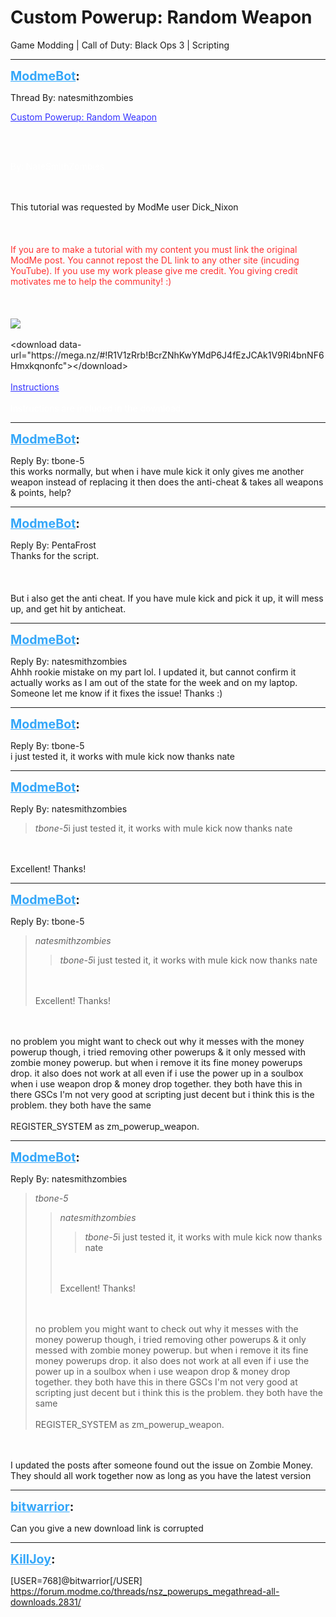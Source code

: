 # Custom Powerup: Random Weapon
Game Modding | Call of Duty: Black Ops 3 | Scripting

---
<strong style="font-size: 1.4em;"><span style="text-decoration: underline;text-decoration-color: #34a7f9;"><span style="color:#34a7f9;">ModmeBot</span></span>:</strong>

<p>Thread By: natesmithzombies<br /><p style="text-align:left;"><span style="color:#3333ff;"><span style="text-decoration: underline">Custom Powerup: Random Weapon</span></span></p><br /><br /><p style="text-align:left;"><span style="color:#ffffff;">By: NateSmithZombies</span></p><br /><br />This tutorial was requested by ModMe user Dick_Nixon<br /><br /><br /><br /><span style="color:#ff3333;">If you are to make a tutorial with my content you must link the original ModMe post. You cannot repost the DL link to any other site (incuding YouTube). If you use my work please give me credit. You giving credit motivates me to help the community! :)</span><br /><br /><br /><br /><span style="color:#ff3333;"><img style="max-width: 500px;" src="https://gyazo.com/2e2278b67916ec24c829cb0745d8b147.png"></span><br /><br />&lt;download data-url=&quot;https://mega.nz/#!R1V1zRrb!BcrZNhKwYMdP6J4fEzJCAk1V9Rl4bnNF6Hmxkqnonfc&quot;&gt;&lt;/download&gt;<br /><br /><span style="color:#3333ff;"><span style="text-decoration: underline">Instructions</span></span><br /><br /><span style="color:#ffffff;">Instructions are included in the download. </span></p>

---
<strong style="font-size: 1.4em;"><span style="text-decoration: underline;text-decoration-color: #34a7f9;"><span style="color:#34a7f9;">ModmeBot</span></span>:</strong>

<p>Reply By: tbone-5<br />this works normally, but when i have mule kick it only gives me another weapon instead of replacing it then does the anti-cheat &amp; takes all weapons &amp; points, help?</p>

---
<strong style="font-size: 1.4em;"><span style="text-decoration: underline;text-decoration-color: #34a7f9;"><span style="color:#34a7f9;">ModmeBot</span></span>:</strong>

<p>Reply By: PentaFrost<br />Thanks for the script.<br /><br /><br /><br />But i also get the anti cheat. If you have mule kick and pick it up, it will mess up, and get hit by anticheat.</p>

---
<strong style="font-size: 1.4em;"><span style="text-decoration: underline;text-decoration-color: #34a7f9;"><span style="color:#34a7f9;">ModmeBot</span></span>:</strong>

<p>Reply By: natesmithzombies<br />Ahhh rookie mistake on my part lol. I updated it, but cannot confirm it actually works as I am out of the state for the week and on my laptop. Someone let me know if it fixes the issue! Thanks :)</p>

---
<strong style="font-size: 1.4em;"><span style="text-decoration: underline;text-decoration-color: #34a7f9;"><span style="color:#34a7f9;">ModmeBot</span></span>:</strong>

<p>Reply By: tbone-5<br />i just tested it, it works with mule kick now thanks nate</p>

---
<strong style="font-size: 1.4em;"><span style="text-decoration: underline;text-decoration-color: #34a7f9;"><span style="color:#34a7f9;">ModmeBot</span></span>:</strong>

<p>Reply By: natesmithzombies<br /><blockquote><em>tbone-5</em>i just tested it, it works with mule kick now thanks nate</blockquote><br /><br />Excellent! Thanks!</p>

---
<strong style="font-size: 1.4em;"><span style="text-decoration: underline;text-decoration-color: #34a7f9;"><span style="color:#34a7f9;">ModmeBot</span></span>:</strong>

<p>Reply By: tbone-5<br /><blockquote><em>natesmithzombies</em><blockquote><em>tbone-5</em>i just tested it, it works with mule kick now thanks nate</blockquote><br /><br />Excellent! Thanks!</blockquote><br /><br />no problem you might want to check out why it messes with the money powerup though, i tried removing other powerups &amp; it only messed with zombie money powerup. but when i remove it its fine money powerups drop. it also does not work at all even if i use the power up in a soulbox when i use weapon drop &amp; money drop together. they both have this in there GSCs I&#39;m not very good at scripting just decent but i think this is the problem. they both have the same <br /><br />REGISTER_SYSTEM as zm_powerup_weapon.</p>

---
<strong style="font-size: 1.4em;"><span style="text-decoration: underline;text-decoration-color: #34a7f9;"><span style="color:#34a7f9;">ModmeBot</span></span>:</strong>

<p>Reply By: natesmithzombies<br /><blockquote><em>tbone-5</em><blockquote><em>natesmithzombies</em><blockquote><em>tbone-5</em>i just tested it, it works with mule kick now thanks nate</blockquote><br /><br />Excellent! Thanks!</blockquote><br /><br />no problem you might want to check out why it messes with the money powerup though, i tried removing other powerups &amp; it only messed with zombie money powerup. but when i remove it its fine money powerups drop. it also does not work at all even if i use the power up in a soulbox when i use weapon drop &amp; money drop together. they both have this in there GSCs I&#39;m not very good at scripting just decent but i think this is the problem. they both have the same <br /><br />REGISTER_SYSTEM as zm_powerup_weapon.</blockquote><br /><br />I updated the posts after someone found out the issue on Zombie Money. They should all work together now as long as you have the latest version</p>

---
<strong style="font-size: 1.4em;"><span style="text-decoration: underline;text-decoration-color: #34a7f9;"><span style="color:#34a7f9;">bitwarrior</span></span>:</strong>

<p>Can you give a new download link is corrupted</p>

---
<strong style="font-size: 1.4em;"><span style="text-decoration: underline;text-decoration-color: #34a7f9;"><span style="color:#34a7f9;">KillJoy</span></span>:</strong>

<p>[USER=768]@bitwarrior[/USER] <a href="https://forum.modme.co/threads/nsz_powerups_megathread-all-downloads.2831/">https://forum.modme.co/threads/nsz_powerups_megathread-all-downloads.2831/</a></p>
